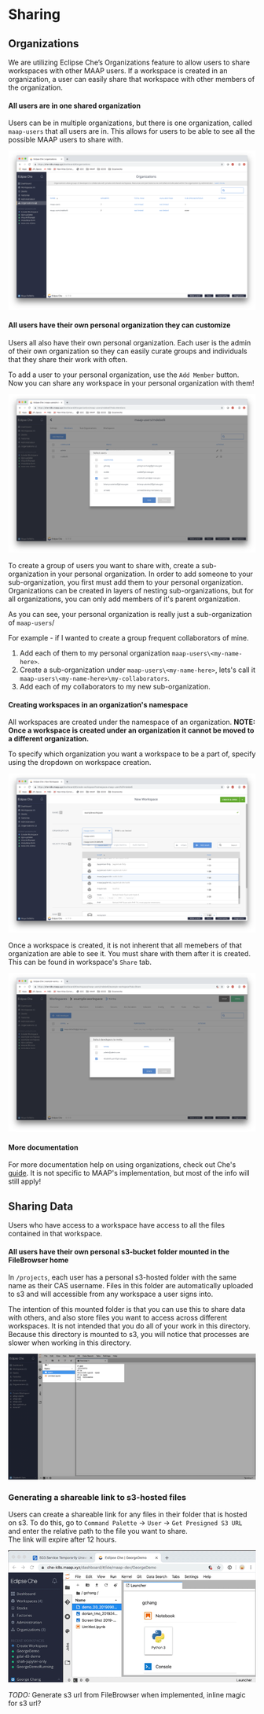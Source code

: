 # Sharing

## Organizations

We are utilizing Eclipse Che’s Organizations feature to allow users to share workspaces 
with other MAAP users. If a workspace is created in an organization, a user can easily
share that workspace with other members of the organization. 

#### All users are in one shared organization

Users can be in multiple organizations, but there is one organization, called `maap-users` that
all users are in. This allows for users to be able to see all the possible MAAP users to
share with.

![User's organizations](./images/my_orgs.png)

#### All users have their own personal organization they can customize

Users all also have their own personal organization. Each user is the admin of their
own organization so they can easily curate groups and individuals that they share their
work with often. 

To add a user to your personal organization, use the `Add Member` button. Now you can share
any workspace in your personal organization with them!

![Adding a user to a personal organization](./images/add_user_to_my_org.png)

To create a group of users you want to share with, create a sub-organization in your
personal organization. In order to add someone to your sub-organization, you first must
add them to your personal organization. Organizations can be created in layers of
nesting sub-organizations, but for all organizations, you can only add members of
it's parent organization.

As you can see, your personal organization is really just a sub-organization of 
`maap-users`/

For example - if I wanted to create a group frequent collaborators of mine. 
1. Add each of them to my personal organization `maap-users\<my-name-here>`.
2. Create a sub-organization under `maap-users\<my-name-here>`, lets's call it
`maap-users\<my-name-here>\my-collaborators`.
3. Add each of my collaborators to my new sub-organization.


#### Creating workspaces in an organization's namespace

All workspaces are created under the namespace of an organization.
**NOTE: Once a workspace is created under an organization it cannot be moved to a 
different organization.**

To specify which organization you want a workspace to be a part of, specify using the
dropdown on workspace creation.

![Select organization in workspace creation](./images/create_workspace_in_org.png)

Once a workspace is created, it is not inherent that all memebers of that organization
are able to see it. You must share with them after it is created. This can be found in
workspace's `Share` tab.

![Share workspace with organization members](./images/share_my_workspace.png)


#### More documentation
For more documentation help on using organizations, check out Che's 
[guide](https://www.eclipse.org/che/docs/che-6/organizations.html). It is not specific
to MAAP's implementation, but most of the info will still apply!

## Sharing Data

Users who have access to a workspace have access to all the files contained in that workspace.

#### All users have their own personal s3-bucket folder mounted in the FileBrowser home

In `/projects`, each user has a personal s3-hosted folder with the same name as their CAS username.  Files in this 
folder are automatically uploaded to s3 and will accessible from any workspace a user signs into.

The intention of this mounted folder is that you can use this to share data with others, and also store files you
want to access across different workspaces. It is not intended that you do all of your work in this directory. Because
this directory is mounted to s3, you will notice that processes are slower when working in this directory.

![s3-hosted folder](./images/s3folder.png)

### Generating a shareable link to s3-hosted files

Users can create a shareable link for any files in their folder that is hosted on s3. To do this, go to 
`Command Palette` -> `User` -> `Get Presigned S3 URL` and enter the relative path to the file you want to share.  
The link will expire after 12 hours.

![s3-link-gif](./images/presignedurl.gif)

*TODO:*  Generate s3 url from FileBrowser when implemented, inline magic for s3 url?

